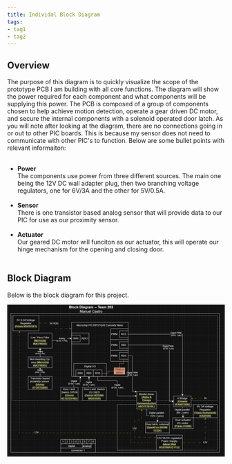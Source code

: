 ```yaml
---
title: Individal Block Diagram
tags:
- tag1
- tag2
---
```


## Overview

The purpose of this diagram is to quickly visualize the scope of the prototype PCB I am building with all core functions. The diagram will show the power required for each component and what components will be supplying this power. The PCB is composed of a group of components chosen to help achieve motion detection, operate a gear driven DC motor, and secure the internal components with a solenoid operated door latch. As you will note after looking at the diagram, there are no connections going in or out to other PIC boards. This is because my sensor does not need to communicate with other PIC's to function. 
Below are some bullet points with relevant informaiton:<br><br>
* **Power**<br>
The components use power from three different sources. The main one being the 12V DC wall adapter plug, then two branching voltage regulators, one for 6V/3A and the other for 5V/0.5A.<br><br>
* **Sensor**<br>
There is one transistor based analog sensor that will provide data to our PIC for use as our proximity sensor.<br><br>
* **Actuator**<br>
Our geared DC motor will funciton as our actuator, this will operate our hinge mechanism for the opening and closing door.<br><br>

## Block Diagram 
Below is the block diagram for this project.

![Indivial Block diagram ](IndividualBlockDiagram-MAC.jpg)
